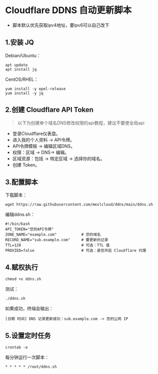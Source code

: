 # Cloudflare DDNS 自动更新脚本
- 脚本默认优先获取ipv4地址，要ipv6可以自己改下
## 1.安装 JQ
Debian/Ubuntu：
```shell
apt update
apt install jq
```
CentOS/RHEL：
```shell
yum install -y epel-release
yum install -y jq
```

## 2.创建 Cloudflare API Token
> 以下为创建单个域名DNS修改权限的api教程，建议不要使全局api
- 登录Cloudflare仪表盘。
- 进入我的个人资料 -> API令牌。
- API令牌模板 -> 编辑区域DNS。
- 权限：区域 -> DNS-> 编辑。
- 区域资源：包括 -> 特定区域 -> 选择你的域名。
- 创建 Token。

## 3.配置脚本
下载脚本：
```shell
wget https://raw.githubusercontent.com/meslcloud/ddns/main/ddns.sh
```
编辑ddns.sh：
```shell
#!/bin/bash
API_TOKEN="您的API令牌"
ZONE_NAME="example.com"           # 您的域名
RECORD_NAME="sub.example.com"     # 要更新的记录
TTL=120                           # 可选：TTL 值
PROXIED=false                     # 可选：是否开启 Cloudflare 代理
```

## 4.赋权执行
```shell
chmod +x ddns.sh
```
测试：
```shell
./ddns.sh
```
如果成功，终端会输出：
```shell
[日期 时间] DNS 记录更新成功：sub.example.com -> 您的公网 IP
```

## 5.设置定时任务
```shell
crontab -e
```
每分钟运行一次脚本：
```shell
* * * * * /root/ddns.sh
```

